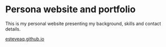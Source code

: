 # Persona website and portfolio

This is my personal website presenting my background, skills and contact details.

[esteveaq.github.io](https://esteveaq.github.io/ "https://esteveaq.github.io")
